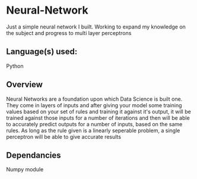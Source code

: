 # Neural-Network
Just a simple neural network I built. Working to expand my knowledge on the subject and progress to multi layer perceptrons


## Language(s) used:
Python

## Overview

Neural Networks are a foundation upon which Data Science is built one. They come in layers of
inputs and after giving your model some training values based on your set of rules and training 
it against it's output, it will be trained against those inputs for a number of iterations and then 
will be able to accurately predict outputs for a number of inputs, based on the same rules.
As long as the rule given is a linearly seperable problem, a single perceptron will be able to
give accurate results 

## Dependancies

Numpy module
